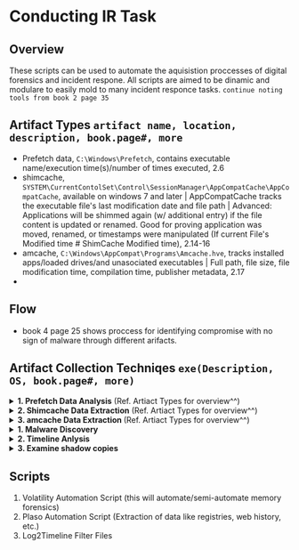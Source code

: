 # Conducting IR Task
## Overview
These scripts can be used to automate the aquisistion proccesses of digital forensics and incident respone.  All scripts are aimed to be dinamic and modulare to easily mold to many incident responce tasks.
`continue noting tools from book 2 page 35`
## Artifact Types `artifact name, location, description, book.page#, more`
- Prefetch data, `C:\Windows\Prefetch`, contains executable name/execution time(s)/number of times executed, 2.6
- shimcache, `SYSTEM\CurrentContolSet\Control\SessionManager\AppCompatCache\AppCompatCache`, available on windows 7 and later | AppCompatCache tracks the executable file's last modification date and file path | Advanced: Applications will be shimmed again (w/ additional entry) if the file content is updated or renamed. Good for proving application was moved, renamed, or timestamps were manipulated (If current File's Modified time # ShimCache Modified time), 2.14-16
- amcache, `C:\Windows\AppCompat\Programs\Amcache.hve`, tracks installed apps/loaded drives/and unasociated executables | Full path, file size, file modification time, compilation time, publisher metadata, 2.17
- 

## Flow
- book 4 page 25 shows proccess for identifying compromise with no sign of malware through different arifacts.

## Artifact Collection Techniqes `exe(Description, OS, book.page#, more)`

<details>
 <summary><b>1. Prefetch Data Analysis</b> (Ref. Artiact Types for overview^^) </summary>
 <ul>
  <li><b>PECmd.exe</b> (can parse a single or multiple prefetch files, Windows, 2.9-13)</li>
 </ul>
</details>

<details>
 <summary><b>2. Shimcache Data Extraction</b> (Ref. Artiact Types for overview^^) </summary>
 <ul>
  <li><b>appcompatparser.exe</b> (powershell tool that extracts amcache data for data in the SYSTEM hive, Windows, 2.16)</li>
  <li><b>appcompatprocessor.py</b> (powershell tool that automates the hunt for shimcache and amcache artifacts, Windows, 2.28-33)</li>
 </ul>
</details>

<details>
 <summary><b>3. amcache Data Extraction </b> (Ref. Artiact Types for overview^^) </summary>
 <ul>
  <li><b>amcacheparser.exe</b> (powershell tool that extracts shimcache data for data in the hive, Windows, 2.16)</li>
  <li><b>appcompatprocessor.py</b> (powershell tool that automates the hunt for shimcache and amcache artifacts, Windows, 2.28-33)</li>
 </ul>
</details>

<details>
 <summary><b>1. Malware Discovery </b></summary>
 <ul>
  <li><b>sigcheck.exe</b> (check for code signing of executables, Windows, 4.6, can be ouput as csv and loaded into timeline_analyser)</li>
  <li><b>entropy.exe</b> (checks file entropy to identify anomelies in data, Windows, 4.7)</li>
  <li><b>yarra rule</b> (identifies malware based on a number of properties, any, 4.8-11)</li>
  <li><b>maldump</b> (idenetifies and extracts quarentiened filed from antivirus software, XXX, 4.12-13)</li>
  <li><b>capa</b> (triage an executable and display its properties, XXX, 14-16)</li>
 </ul>
</details>

<details>
 <summary><b>2. Timeline Anlysis</b></summary>
 <ul>
  <li><b>MFTEcmd.exe</b> (uses windows artifacts to generate filesystem timeline, Windows, 4.43-44)</li>
  <li><b>fls</b> (can run againes live or dead file systems and generates comprehensive file system timelines, Any, 4.45)</li>
 </ul>
</details>

<details>
 <summary><b>3. Examine shadow copies</b></summary>
 <ul>
  <li><b>KAPE</b> (Triage Analysis, Windows, 5.12)</li>
  <li><b>Velociraptor</b> (Triage Analysis, Windows, 5.12)</li>
  <li><b>Arsenal Image Mounter</b> (Full-Volume Image, Windows, 5.12)</li>
  <li><b>F-Response</b> (Full-Volume Image, Windows, 5.12)</li>
  <li><b>vshadowmount</b> (Full-Volume Image, Windows, 5.12)</li>
  <li><b>vshadowinfo</b> (must be a raw image and lists all available shadow snapshots on disk, Linux, 5.13)</li>
  <li><b>vshadowmount</b> (must be raw volume, Linux, 5.13)</li>
  <li><b>Log2timeline</b> (for VSS volume shadow copies, Linux, 5.17)</li>
 </ul>
</details>


## Scripts
1. Volatility Automation Script (this will automate/semi-automate memory forensics)
2. Plaso Automation Script (Extraction of data like registries, web history, etc.)
3. Log2Timeline Filter Files

